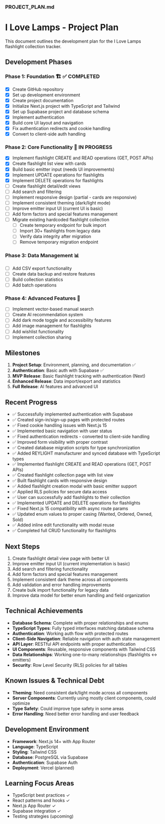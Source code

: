### PROJECT_PLAN.md

# I Love Lamps - Project Plan

This document outlines the development plan for the I Love Lamps flashlight collection tracker.

## Development Phases

### Phase 1: Foundation 🏗️ ✅ COMPLETED

- [x] Create GitHub repository
- [x] Set up development environment
- [x] Create project documentation
- [x] Initialize Next.js project with TypeScript and Tailwind
- [x] Set up Supabase project and database schema
- [x] Implement authentication
- [x] Build core UI layout and navigation
- [x] Fix authentication redirects and cookie handling
- [x] Convert to client-side auth handling

### Phase 2: Core Functionality 🔦 IN PROGRESS

- [x] Implement flashlight CREATE and READ operations (GET, POST APIs)
- [x] Create flashlight list view with cards
- [x] Build basic emitter input (needs UI improvements)
- [x] Implement UPDATE operations for flashlights
- [x] Implement DELETE operations for flashlights
- [ ] Create flashlight detail/edit views
- [ ] Add search and filtering
- [ ] Implement responsive design (partial - cards are responsive)
- [ ] Implement consistent theming (dark/light mode)
- [ ] Improve emitter input UI (current UI is basic)
- [ ] Add form factors and special features management
- [ ] Migrate existing hardcoded flashlight collection
  - [ ] Create temporary endpoint for bulk import
  - [ ] Import 30+ flashlights from legacy data
  - [ ] Verify data integrity after migration
  - [ ] Remove temporary migration endpoint

### Phase 3: Data Management 📊

- [ ] Add CSV export functionality
- [ ] Create data backup and restore features
- [ ] Build collection statistics
- [ ] Add batch operations

### Phase 4: Advanced Features 🚀

- [ ] Implement vector-based manual search
- [ ] Create AI recommendation system
- [ ] Add dark mode toggle and accessibility features
- [ ] Add image management for flashlights
- [ ] Add wishlist functionality
- [ ] Implement collection sharing

## Milestones

1. **Project Setup**: Environment, planning, and documentation ✅
2. **Authentication**: Basic auth with Supabase ✅
3. **MVP Release**: Basic flashlight tracking with authentication (Next)
4. **Enhanced Release**: Data import/export and statistics
5. **Full Release**: AI features and advanced UI

## Recent Progress

- ✅ Successfully implemented authentication with Supabase
- ✅ Created sign-in/sign-up pages with protected routes
- ✅ Fixed cookie handling issues with Next.js 15
- ✅ Implemented basic navigation with user status
- ✅ Fixed authentication redirects - converted to client-side handling
- ✅ Improved form visibility with proper contrast
- ✅ Created database migration scripts for type synchronization
- ✅ Added REYLIGHT manufacturer and synced database with TypeScript types
- ✅ Implemented flashlight CREATE and READ operations (GET, POST APIs)
- ✅ Created flashlight collection page with list view
- ✅ Built flashlight cards with responsive design
- ✅ Added flashlight creation modal with basic emitter support
- ✅ Applied RLS policies for secure data access
- ✅ User can successfully add flashlights to their collection
- ✅ Implemented UPDATE and DELETE operations for flashlights
- ✅ Fixed Next.js 15 compatibility with async route params
- ✅ Updated enum values to proper casing (Wanted, Ordered, Owned, Sold)
- ✅ Added inline edit functionality with modal reuse
- ✅ Completed full CRUD functionality for flashlights

## Next Steps

1. Create flashlight detail view page with better UI
2. Improve emitter input UI (current implementation is basic)
3. Add search and filtering functionality
4. Add form factors and special features management
5. Implement consistent dark theme across all components
6. Add validation and error handling improvements
7. Create bulk import functionality for legacy data
8. Improve data model for better enum handling and field organization

## Technical Achievements

- **Database Schema**: Complete with proper relationships and enums
- **TypeScript Types**: Fully typed interfaces matching database schema
- **Authentication**: Working auth flow with protected routes
- **Client-Side Navigation**: Reliable navigation with auth state management
- **API Layer**: RESTful API endpoints with proper authentication
- **UI Components**: Reusable, responsive components with Tailwind CSS
- **Data Relationships**: Working one-to-many relationships (flashlights ↔ emitters)
- **Security**: Row Level Security (RLS) policies for all tables

## Known Issues & Technical Debt

- **Theming**: Need consistent dark/light mode across all components
- **Server Components**: Currently using mostly client components, could optimize
- **Type Safety**: Could improve type safety in some areas
- **Error Handling**: Need better error handling and user feedback

## Development Environment

- **Framework**: Next.js 14+ with App Router
- **Language**: TypeScript
- **Styling**: Tailwind CSS
- **Database**: PostgreSQL via Supabase
- **Authentication**: Supabase Auth
- **Deployment**: Vercel (planned)

## Learning Focus Areas

- TypeScript best practices ✓
- React patterns and hooks ✓
- Next.js App Router ✓
- Supabase integration ✓
- Testing strategies (upcoming)